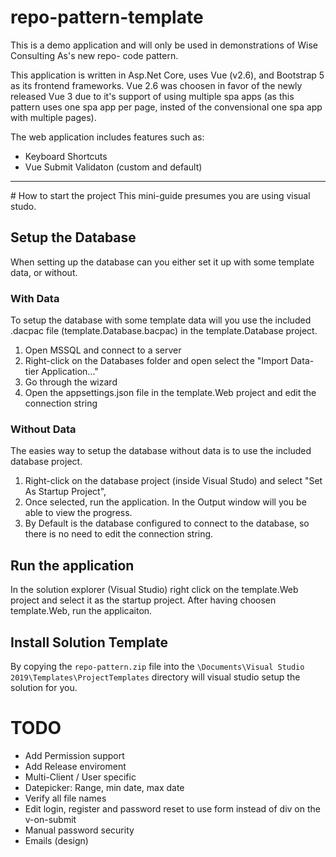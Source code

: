 # repo-pattern-template

This is a demo application and will only be used in demonstrations of Wise Consulting As's new repo- code pattern.

This application is written in Asp.Net Core, uses Vue (v2.6), and Bootstrap 5 as its frontend frameworks.
Vue 2.6 was choosen in favor of the newly released Vue 3 due to it's support of using multiple spa apps (as this pattern uses one spa app per page, insted of the convensional one spa app with multiple pages).

The web application includes features such as:
 - Keyboard Shortcuts
 - Vue Submit Validaton (custom and default)

<hr />
# How to start the project
This mini-guide presumes you are using visual studo.

## Setup the Database
When setting up the database can you either set it up with some template data, or without.

### With Data
To setup the database with some template data will you use the included .dacpac file (template.Database.bacpac) in the template.Database project. 
1. Open MSSQL and connect to a server
2. Right-click on the Databases folder and open select the "Import Data-tier Application..."
3. Go through the wizard
4. Open the appsettings.json file in the template.Web project and edit the connection string

### Without Data
The easies way to setup the database without data is to use the included database project.
1. Right-click on the database project (inside Visual Studo) and select "Set As Startup Project",
2. Once selected, run the application. In the Output window will you be able to view the progress.
3. By Default is the database configured to connect to the database, so there is no need to edit the connection string.

## Run the application
In the solution explorer (Visual Studio) right click on the template.Web project and select it as the startup project.
After having choosen template.Web, run the applicaiton.


## Install Solution Template
By copying the `repo-pattern.zip` file into the `\Documents\Visual Studio 2019\Templates\ProjectTemplates` directory will visual studio setup the solution for you.

# TODO
 - Add Permission support
 - Add Release enviroment
 - Multi-Client / User specific
 - Datepicker: Range, min date, max date
 - Verify all file names
 - Edit login, register and password reset to use form instead of div on the v-on-submit
 - Manual password security
 - Emails (design)
